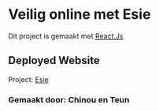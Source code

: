 # Veilig online met Esie

Dit project is gemaakt met [React.Js](https://reactjs.org/)

## Deployed Website

Project: [Esie](https://esie.nl)

### Gemaakt door: Chinou en Teun
